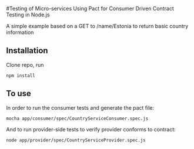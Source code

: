 #Testing of Micro-services Using Pact for Consumer Driven Contract Testing in Node.js

A simple example based on a GET to /name/Estonia to return basic country information

## Installation
Clone repo, run

```
npm install
```

## To use
In order to run the consumer tests and generate the pact file:

```
mocha app/consumer/spec/CountryServiceConsumer.spec.js
```

And to run provider-side tests to verify provider conforms to contract:

```
node app/provider/spec/CountryServiceProvider.spec.js
```